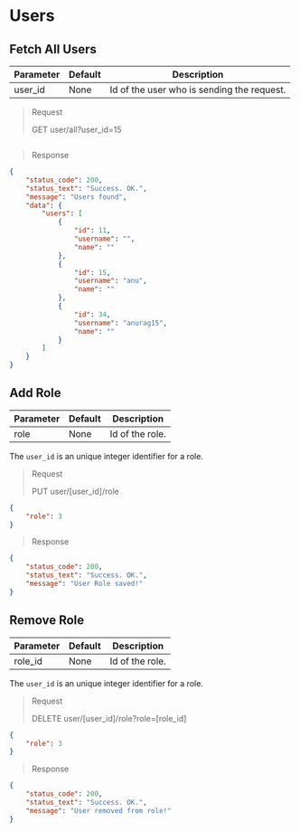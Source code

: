 # Users

## Fetch All Users

Parameter | Default | Description
--------- | ------- | -----------
user_id | None | Id of the user who is sending the request.

> Request
>
> GET user/all?user_id=15

```json

```

> Response

```json
{
    "status_code": 200,
    "status_text": "Success. OK.",
    "message": "Users found",
    "data": {
        "users": [
            {
                "id": 11,
                "username": "",
                "name": ""
            },
            {
                "id": 15,
                "username": "anu",
                "name": ""
            },
            {
                "id": 34,
                "username": "anurag15",
                "name": ""
            }
        ]
    }
}
```

## Add Role

Parameter | Default | Description
--------- | ------- | -----------
role | None | Id of the role.

The `user_id` is an unique integer identifier for a role.

> Request
>
> PUT user/[user_id]/role

```json
{
	"role": 3
}
```

> Response

```json
{
    "status_code": 200,
    "status_text": "Success. OK.",
    "message": "User Role saved!"
}
```

## Remove Role

Parameter | Default | Description
--------- | ------- | -----------
role_id | None | Id of the role.

The `user_id` is an unique integer identifier for a role.

> Request
>
> DELETE user/[user_id]/role?role=[role_id]

```json
{
	"role": 3
}
```

> Response

```json
{
    "status_code": 200,
    "status_text": "Success. OK.",
    "message": "User removed from role!"
}
```